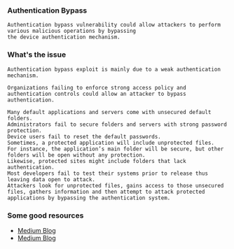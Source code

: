### Authentication Bypass 
````
Authentication bypass vulnerability could allow attackers to perform various malicious operations by bypassing 
the device authentication mechanism.
````
### What's the issue 
````
Authentication bypass exploit is mainly due to a weak authentication mechanism.

Organizations failing to enforce strong access policy and authentication controls could allow an attacker to bypass authentication.

Many default applications and servers come with unsecured default folders.
Administrators fail to secure folders and servers with strong password protection.
Device users fail to reset the default passwords.
Sometimes, a protected application will include unprotected files. 
For instance, the application’s main folder will be secure, but other folders will be open without any protection.
Likewise, protected sites might include folders that lack authentication.
Most developers fail to test their systems prior to release thus leaving data open to attack.
Attackers look for unprotected files, gains access to those unsecured files, gathers information and then attempt to attack protected applications by bypassing the authentication system.
````
### Some good resources
 
 * [Medium Blog](https://medium.com/infosec/how-i-was-able-to-uniquely-bypass-authentication-while-web-pentesting-cd5d8d6a2837)
 * [Medium Blog](https://medium.com/cyberverse/authentication-bypass-with-x-path-injection-and-sql-injection-cyberverse-c5d8dd34ac9a)